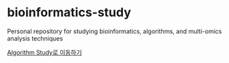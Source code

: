 # bioinformatics-study
Personal repository for studying bioinformatics, algorithms, and multi-omics analysis techniques

[Algorithm Study로 이동하기](algorithm_study/)

